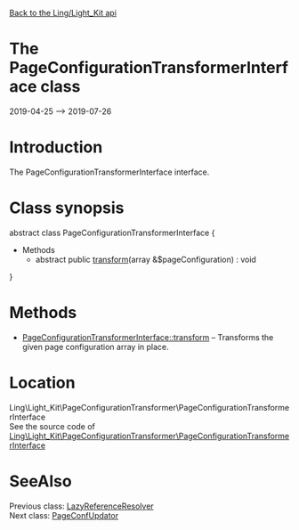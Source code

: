 [Back to the Ling/Light_Kit api](https://github.com/lingtalfi/Light_Kit/blob/master/doc/api/Ling/Light_Kit.md)



The PageConfigurationTransformerInterface class
================
2019-04-25 --> 2019-07-26






Introduction
============

The PageConfigurationTransformerInterface interface.



Class synopsis
==============


abstract class <span class="pl-k">PageConfigurationTransformerInterface</span>  {

- Methods
    - abstract public [transform](https://github.com/lingtalfi/Light_Kit/blob/master/doc/api/Ling/Light_Kit/PageConfigurationTransformer/PageConfigurationTransformerInterface/transform.md)(array &$pageConfiguration) : void

}






Methods
==============

- [PageConfigurationTransformerInterface::transform](https://github.com/lingtalfi/Light_Kit/blob/master/doc/api/Ling/Light_Kit/PageConfigurationTransformer/PageConfigurationTransformerInterface/transform.md) &ndash; Transforms the given page configuration array in place.





Location
=============
Ling\Light_Kit\PageConfigurationTransformer\PageConfigurationTransformerInterface<br>
See the source code of [Ling\Light_Kit\PageConfigurationTransformer\PageConfigurationTransformerInterface](https://github.com/lingtalfi/Light_Kit/blob/master/PageConfigurationTransformer/PageConfigurationTransformerInterface.php)



SeeAlso
==============
Previous class: [LazyReferenceResolver](https://github.com/lingtalfi/Light_Kit/blob/master/doc/api/Ling/Light_Kit/PageConfigurationTransformer/LazyReferenceResolver.md)<br>Next class: [PageConfUpdator](https://github.com/lingtalfi/Light_Kit/blob/master/doc/api/Ling/Light_Kit/PageConfigurationUpdator/PageConfUpdator.md)<br>
